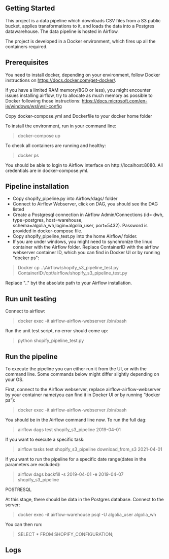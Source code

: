 ## Getting Started

This project is a data pipeline which downloads CSV files from a S3 public bucket, applies transformations to it, and loads the data into a Postgres datawarehouse. The data pipeline is hosted in Airflow.

The project is developed in a Docker environment, which fires up all the containers required. 

## Prerequisites

You need to install docker, depending on your environment, follow Docker instructions on https://docs.docker.com/get-docker/. 

If you have a limited RAM memory(8GO or less), you might encounter issues installing airflow, try to allocate as much memory as possible to Docker following those instructions:
https://docs.microsoft.com/en-ie/windows/wsl/wsl-config

Copy docker-compose.yml and Dockerfile to your docker home folder

To install the environment, run in your command line:
> docker-compose up

To check all containers are running and healthy:
> docker ps

You should be able to login to Airflow interface on http://localhost:8080. All credentials are in docker-compose.yml.

## Pipeline installation

- Copy shopify_pipeline.py into Airflow/dags/ folder
- Connect to Airflow Webserver, click on DAG, you should see the DAG listed
- Create a Postgresql connection in Airflow Admin/Connections (id= dwh, type=postgres, host=warehouse, schema=algolia_wh,login=algolia_user, port=5432). Password is provided in docker-compose file. 
- Copy shopify_pipeline_test.py into the home Airflow/ folder.
- If you are under windows, you might need to synchronize the linux container with the Airflow folder. Replace ContainerID with the airflow webserver container ID, which you can find in Docker UI or by running "docker ps":

> Docker cp ..\Airflow\shopify_s3_pipeline_test.py ContainerID:/opt/airflow/shopify_s3_pipeline_test.py

Replace ".." byt the absolute path to your Airflow installation.

## Run unit testing

Connect to airflow:

> docker exec -it airflow-airflow-webserver /bin/bash

Run the unit test script, no error should come up:

>python shopify_pipeline_test.py

## Run the pipeline

To execute the pipeline you can either run it from the UI, or with the command line. Some commands below might differ slightly depending on your OS. 

First, connect to the Airflow webserver, replace airflow-airflow-webserver by your container name(you can find it in Docker UI or by running “docker ps”):

> docker exec -it airflow-airflow-webserver /bin/bash

You should be in the Airflow command line now. To run the full dag:

> airflow dags test shopify_s3_pipeline 2019-04-01

If you want to execute a specific task:

> airflow tasks test shopify_s3_pipeline download_from_s3 2021-04-01

If you want to run the pipeline for a specific date range(dates in the parameters are excluded):
> airflow dags backfill -s 2019-04-01 -e 2019-04-07 shopify_s3_pipeline

POSTRESQL

At this stage, there should be data in the Postgres database. 
Connect to the server:
> docker exec -it  airflow-warehouse psql -U algolia_user algolia_wh

You can then run:

> SELECT * FROM SHOPIFY_CONFIGURATION;

## Logs
